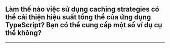 ## Làm thế nào việc sử dụng caching strategies có thể cải thiện hiệu suất tổng thể của ứng dụng TypeScript? Bạn có thể cung cấp một số ví dụ cụ thể không?

---